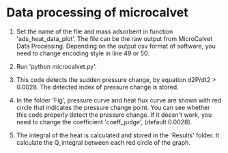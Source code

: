 # Data processing of microcalvet
1. Set the name of the file and mass adsorbent in function 'ads_heat_data_plot'. The file can be the raw output from MicroCalvet Data Processing. Depending on the output csv format of software, you need to change encoding style in line 49 or 50.

2. Run 'python microcalvet.py'. 

3. This code detects the sudden pressure change, by equation d2P/dt2 > 0.0028. The detected index of pressure change is stored.

4. In the folder 'Fig', pressure curve and heat flux curve are shown with red circle that indicates the pressure change point. You can see whether this code preperly detect the pressure change. If it doesn't work, you need to change the coefficient 'coeff_judge', (default 0.0028).

5. The integral of the heat is calculated and stored in the 'Results' folder. It calculate the Q_integral between each red circle of the graph.

